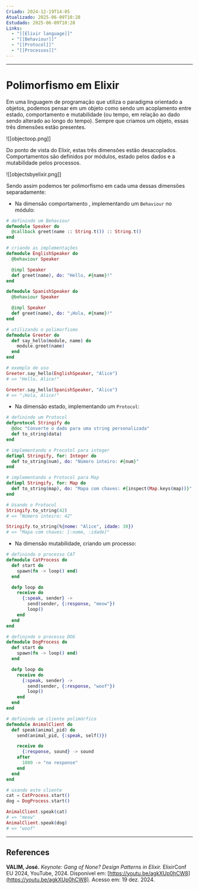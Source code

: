 ```yaml
---
Criado: 2024-12-19T14:05
Atualizado: 2025-06-09T10:28
Estudado: 2025-06-09T10:28
Links:
  - "[[Elixir language]]"
  - "[[Behaviour]]"
  - "[[Protocol]]"
  - "[[Processos]]"
---
```

---
# Polimorfismo em Elixir

Em uma linguagem de programação que utiliza o paradigma orientado a objetos, podemos pensar em um objeto como sendo um acoplamento entre estado, comportamento e mutabilidade (ou tempo, em relação ao dado sendo alterado ao longo do tempo). Sempre que criamos um objeto, essas três dimensões estão presentes.

![[objectoop.png]]

Do ponto de vista do Elixir, estas três dimensões estão desacoplados. Comportamentos são definidos por módulos, estado pelos dados e a mutabilidade pelos processos.

![[objectsbyelixir.png]]

Sendo assim podemos ter polimorfismo em cada uma dessas dimensões separadamente:

- Na dimensão comportamento , implementando um `Behaviour` no módulo:

```elixir
# definindo um Behaviour
defmodule Speaker do
  @callback greet(name :: String.t()) :: String.t()
end

# criando as implementações
defmodule EnglishSpeaker do
  @behaviour Speaker

  @impl Speaker
  def greet(name), do: "Hello, #{name}!"
end

defmodule SpanishSpeaker do
  @behaviour Speaker

  @impl Speaker
  def greet(name), do: "¡Hola, #{name}!"
end

# utilizando o polimorfismo
defmodule Greeter do
  def say_hello(module, name) do
    module.greet(name)
  end
end

# exemplo de uso
Greeter.say_hello(EnglishSpeaker, "Alice")
# => "Hello, Alice!"

Greeter.say_hello(SpanishSpeaker, "Alice")
# => "¡Hola, Alice!"


```


- Na dimensão estado, implementando um  `Protocol`:

```elixir
# definindo um Protocol
defprotocol Stringify do
  @doc "Converte o dado para uma string personalizada"
  def to_string(data)
end

# implementando o Procotol para integer
defimpl Stringify, for: Integer do
  def to_string(num), do: "Número inteiro: #{num}"
end

# implementando o Protocol para Map
defimpl Stringify, for: Map do
  def to_string(map), do: "Mapa com chaves: #{inspect(Map.keys(map))}"
end

# Usando o Protocol
Stringify.to_string(42)
# => "Número inteiro: 42"

Stringify.to_string(%{nome: "Alice", idade: 30})
# => "Mapa com chaves: [:nome, :idade]"

```

- Na dimensão mutabilidade, criando um processo:

```elixir
# definindo o processo CAT
defmodule CatProcess do
  def start do
    spawn(fn -> loop() end)
  end

  defp loop do
    receive do
      {:speak, sender} ->
        send(sender, {:response, "meow"})
        loop()
    end
  end
end

# definindo o processo DOG
defmodule DogProcess do
  def start do
    spawn(fn -> loop() end)
  end

  defp loop do
    receive do
      {:speak, sender} ->
        send(sender, {:response, "woof"})
        loop()
    end
  end
end

# definindo um cliente polimórfico
defmodule AnimalClient do
  def speak(animal_pid) do
    send(animal_pid, {:speak, self()})

    receive do
      {:response, sound} -> sound
    after
      1000 -> "no response"
    end
  end
end

# usando este cliente
cat = CatProcess.start()
dog = DogProcess.start()

AnimalClient.speak(cat)
# => "meow"
AnimalClient.speak(dog)
# => "woof"
```


---
## References

**VALIM, José.** _Keynote: Gang of None? Design Patterns in Elixir._ ElixirConf EU 2024, YouTube, 2024. Disponível em: [https://youtu.be/agkXUp0hCW8](https://youtu.be/agkXUp0hCW8). Acesso em: 19 dez. 2024.